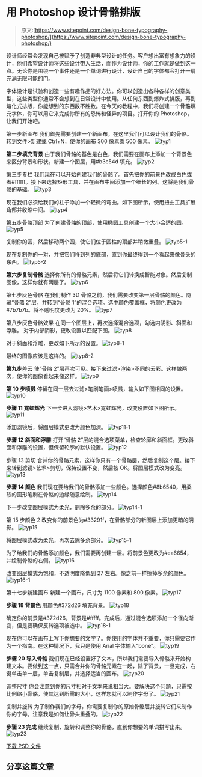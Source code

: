 # 用 Photoshop 设计骨骼排版

> 原文:[https://www.sitepoint.com/design-bone-typography-photoshop/](https://www.sitepoint.com/design-bone-typography-photoshop/)

设计师经常会发现自己被赋予了创造非典型设计的任务。客户想出富有想象力的设计，他们希望设计师将这些设计带入生活，而作为设计师，你的工作就是做到这一点。无论你是围绕一个事件还是一个单词进行设计，设计自己的字体都会打开一扇充满无限可能的门。

字体设计是试验和创造一些有趣作品的好方法。你可以创造出各种各样的创意类型，这些类型你通常不会想到在日常设计中使用。从任何东西到爆炸式排版，再到熔化式排版，你能想到的东西数不胜数。在今天的教程中，我们将创建一个骨骼填充字体，你可以用它来完成你所有的恐怖和怪异的项目。打开你的 Photoshop，让我们开始吧。

第一步新画布
我们首先需要创建一个新画布，在这里我们可以设计我们的骨骼。转到文件>新建或 Ctrl+N，使你的画布 300 像素乘 500 像素。
![typ1](../Images/a2364c8aa82e8f8b12379f5149005b6b.png)

**第二步填充背景**
由于我们骨骼的基色是白色，我们需要在画布上添加一个背景色来区分背景和形状。新建一个图层，用#b3c54d 填充。
![typ2](../Images/8ba1f8baab28f609355bbd59d5e9d24a.png)

第三步专栏
我们现在可以开始创建我们的骨骼了。首先把你的前景色改成白色或者#ffffff。接下来选择矩形工具，并在画布中间添加一个细长的列。这将是我们骨骼的基础。
![typ3](../Images/f6c65f0021cd210d96ecb316f084fb43.png)

现在我们必须给我们的柱子添加一个轻微的弯曲。如下图所示，使用扭曲工具扩展角部并收缩中间。
![typ4](../Images/203ca4bd93b57cc413bc96390003166e.png)

第五步骨骼顶部
为了创建骨骼的顶部，使用椭圆工具创建一个大小合适的圆。
![typ5](../Images/0214d1ee0b3c57f955da3d1bc677cf7e.png)

复制你的圆，然后移动两个圆，使它们位于圆柱的顶部并稍微重叠。
![typ5-1](../Images/04fbc63e9772841b67dd09df30bf0263.png)

现在复制你的一对，并把它们移到列的底部，直到你最终得到一个看起来像骨头的东西。
![typ5-2](../Images/578a22b6098a91cb392d2b1eb385d75e.png)

**第六步复制骨骼**
选择你所有的骨骼元素，然后将它们转换成智能对象。然后复制图像，这样你就有两层了。
![typ6](../Images/be8a4c36c2262fad422dd6d3f178ebd6.png)

第七步灰色骨骼
在我们制作 3D 骨骼之前，我们需要改变第一层骨骼的颜色。隐藏“骨骼 2”层，并转到“骨骼 1”的混合选项。选中颜色覆盖框，将颜色更改为#7b7b7b。将不透明度更改为 20%。
![typ7](../Images/8fb5d707c5b4d9e0e7fe7dc0ec070ebe.png)

第八步灰色骨骼效果
在同一个图层上，再次选择混合选项，勾选内阴影、斜面和浮雕。
对于内部阴影，更改设置以匹配下图。
![typ8](../Images/6b1cb7e5b831408346d00626f7d1cb16.png)

对于斜面和浮雕，更改如下所示的设置。
![typ8-1](../Images/97a517f83a03d4b65d0090a10604f120.png)

最终的图像应该是这样的。
![typ8-2](../Images/2e4b8011533890aa3c0b358576f2d230.png)

**第九步**差云
使“骨骼 2”层再次可见。接下来过滤>渲染>不同的云彩。这样做两次，使你的图像看起来像这样。
![typ9](../Images/646bfde18a7a9fd76d516b01dfbe41d7.png)

**第 10 步喷溅**
停留在同一层去过滤>笔刷笔画>喷溅，输入如下图相同的设置。
![typ10](../Images/02c675ab727505cf989ccde34d939969.png)

**步骤 11 霓虹辉光**
下一步进入滤镜>艺术>霓虹辉光，改变设置如下图所示。
![typ11](../Images/3a9cbc9f348ed0a7c3422ace8ed93cd7.png)

添加滤镜后，将图层模式更改为颜色加深。
![typ11-1](../Images/856616093a2216f892a8093f7e2d0bed.png)

**步骤 12 斜面和浮雕**
打开“骨骼 2”层的混合选项菜单，检查轮廓和斜面框。更改斜面和浮雕的设置，但保留轮廓的默认设置。
![typ12](../Images/8916224e4dfd5c5debce36058c027157.png)

步骤 13 剪切
合并你的骨骼元素，这样你只有一个骨骼层，然后复制这个层。接下来转到滤镜>艺术>剪切，保持设置不变，然后按 OK。将图层模式改为变亮。
![typ13](../Images/eced3fc293a663244068769e7aa3683c.png)

**步骤 14 颜色**
我们现在要给我们的骨骼添加一些颜色。选择颜色#8b6540，用柔软的圆形笔刷在骨骼的边缘随意绘制。
![typ14](../Images/2d261b493ab9b39c76b3b5aa460d97ce.png)

下一步改变图层模式为柔光，删除多余的部分。
![typ14-1](../Images/795b5abbd59e8c014aec5107dad958d7.png)

第 15 步颜色 2
改变你的前景色为#33291f，在骨骼部分的新图层上添加更暗的阴影。
![typ15](../Images/ae343a22aa4d8039664740b2bd065cc3.png)

将图层模式改为柔光，再次去除多余部分。
![typ15-1](../Images/fa6f9111433db5f3fecb19224f7fc3e8.png)

为了给我们的骨骼添加颜色，我们需要再创建一层。将前景色更改为#ea6654，并绘制骨骼的右侧。
![typ16](../Images/205c1f690083e4171156e249b8ca2cec.png)

改变图层模式为饱和，不透明度降低到 27 左右。像之前一样擦掉多余的颜色。
![typ16-1](../Images/19bd37edd6c7b6a66f03d47d8534d3db.png)

第十七步新建画布
新建一个画布，尺寸为 1100 像素和 800 像素。
![typ17](../Images/01494d5cb60f8b98ab2339b6c960de15.png)

**步骤 18 背景色**
用颜色#372d26 填充背景。
![typ18](../Images/26958ad51adb8123d8564ab9601276cf.png)

确定你的前景是#372d26，背景是#fffff。完成后，通过混合选项添加一个径向渐变，但是要确保反转选项被选中。
![typ18-1](../Images/d1dc1a1727ac7669a98409170032d900.png)

现在你可以在画布上写下你想要的文字了。你使用的字体并不重要，你只需要它作为一个指南。在这种情况下，我只是使用 Arial 字体输入“bone”。
![typ19](../Images/772ea6b5c8ce26237c8052c0a58331d5.png)

**步骤 20 导入骨骼**
我们现在已经设置好了文本，所以我们需要导入骨骼来开始构建文本。要做到这一点，只需合并你的骨骼元素在一起，除了背景，一旦完成，右键单击单一层，单击复制层，并选择适当的画布。
![typ20](../Images/f17052bc1e8c118e43bbbf3ab217cfea.png)

调整尺寸
你会注意到你的尺寸相对于文本来说相当大。要解决这个问题，只需按比例缩小骨骼，使其达到所需的大小，这样您就可以制作字母了。
![typ21](../Images/5b44e4dab2246d670d0a0c3eb6031a44.png)

复制并旋转
为了制作我们的字母，你需要复制你的原始骨骼层并旋转它们来制作你的字母。注意我是如何让骨头重叠的。
![typ22](../Images/638f84901c736c45e0149a3b56c12cc8.png)

**步骤 23 完成**
继续复制、旋转和调整你的骨骼，直到你想要的单词拼写出来。
![typ23](../Images/2a8bf93f7d2361b67066ea5bb1b5eee6.png)

[下载 PSD 文件](https://www.dropbox.com/s/516br2zqo3ashv4/Bone%20Typography.zip)

## 分享这篇文章